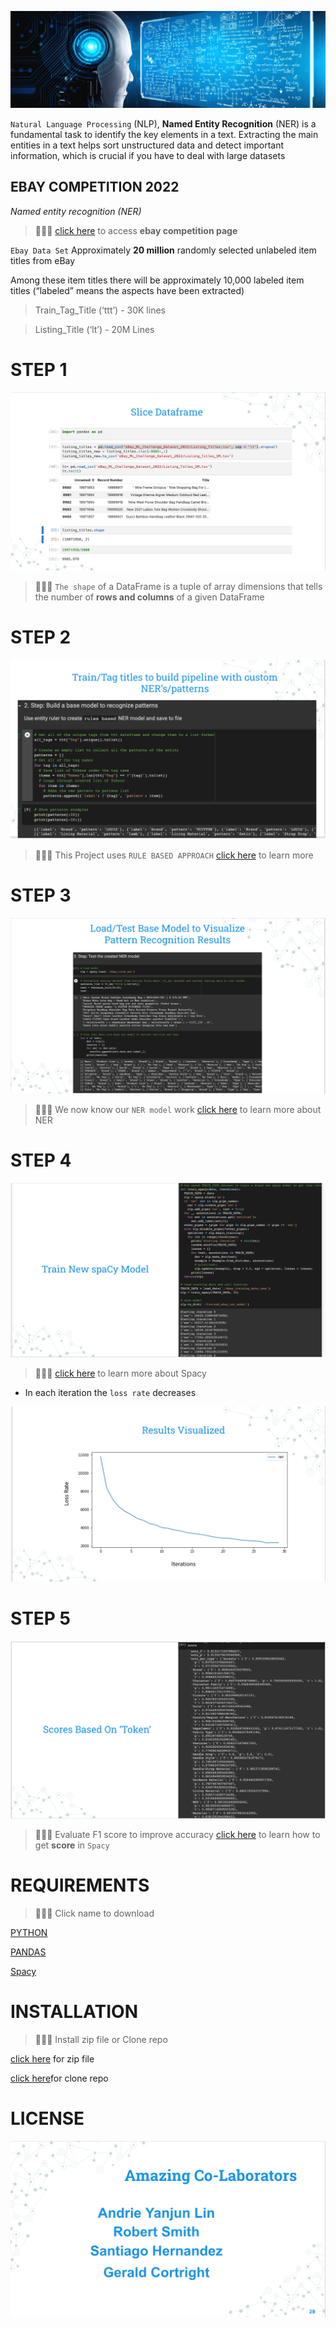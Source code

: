 ![](pics/NLP.jpeg)

`Natural Language Processing` (NLP), **Named Entity Recognition** (NER) is a fundamental task to identify the key elements in a text. Extracting the main entities in a text helps sort unstructured data and detect important information, which is crucial if you have to deal with large datasets


## EBAY COMPETITION 2022
*Named entity recognition (NER)*

>👨🏿‍⚖️ [click here](https://eval.ai/web/challenges/challenge-page/1733/overview) to access **ebay competition page**


`Ebay Data Set`
Approximately **20 million** randomly selected unlabeled item titles from eBay

Among these item titles there will be approximately 10,000 labeled item titles (“labeled” means the aspects have been extracted)

 > Train_Tag_Title (‘ttt’) - 30K lines 
 
 > Listing_Title (‘lt’) - 20M Lines 

#  STEP 1

![](pics/SLICE.png)

>👨🏿‍⚖️ `The shape` of a DataFrame is a tuple of array dimensions that tells the number of **rows and columns** of a given DataFrame


# STEP 2

![](pics/pattern.png)

>👨🏿‍⚖️ This Project uses `RULE BASED APPROACH` [click here](https://towardsdatascience.com/linguistic-rule-writing-for-nlp-ml-64d9af824ee8) to learn more

# STEP 3

![](pics/resultPattern.png)

>👨🏿‍⚖️ We now know our `NER model` work [click here](https://monkeylearn.com/blog/named-entity-recognition/) to learn more about NER

# STEP 4

![](pics/spacy.png)

>👨🏿‍⚖️ [click here](https://spacy.io/usage/spacy-101#:~:text=spaCy%20is%20designed%20specifically%20for,process%20text%20for%20deep%20learning.) to learn more about Spacy

* In each iteration the `loss rate` decreases

![](pics/VISUALITERATION.png)

# STEP 5

![](pics/SCORE.png)

>👨🏿‍⚖️ Evaluate F1 score to improve accuracy [click here](https://spacy.io/api/scorer) to learn how to get **score** in `Spacy` 

# REQUIREMENTS

>👨🏿‍⚖️  Click name to download

[PYTHON](https://www.python.org/downloads/)

[PANDAS](https://pandas.pydata.org/)

[Spacy](https://spacy.io/usage)

# INSTALLATION

>👨🏿‍⚖️ Install zip file  or Clone repo

[click here](https://github.com/brprod8/EBAY_NLP-/archive/refs/heads/main.zip) for zip file

[click here](https://github.com/brprod8/EBAY_NLP-)for clone repo

# LICENSE

![](pics/collab.png)















